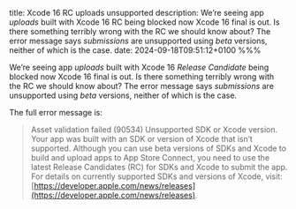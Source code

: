 title: Xcode 16 RC uploads unsupported
description: We’re seeing app *uploads* built with Xcode 16 RC being blocked now Xcode 16 final is out. Is there something terribly wrong with the RC we should know about? The error message says *submissions* are unsupported using *beta* versions, neither of which is the case.
date: 2024-09-18T09:51:12+0100
%%%

We’re seeing app *uploads* built with Xcode 16 *Release Candidate* being blocked now Xcode 16 final is out. Is there something terribly wrong with the RC we should know about? The error message says *submissions* are unsupported using *beta* versions, neither of which is the case.

The full error message is:

> Asset validation failed (90534) Unsupported SDK or Xcode version. Your app was built with an SDK or version of Xcode that isn’t supported. Although you can use beta versions of SDKs and Xcode to build and upload apps to App Store Connect, you need to use the latest Release Candidates (RC) for SDKs and Xcode to submit the app. For details on currently supported SDKs and versions of Xcode, visit: [https://developer.apple.com/news/releases](https://developer.apple.com/news/releases).
